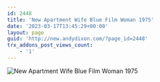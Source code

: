 ```yaml
---
id: 2448
title: 'New Apartment Wife Blue Film Woman 1975'
date: '2023-03-17T13:45:29+00:00'
layout: page
guid: 'http://new.andydixon.com/?page_id=2448'
trx_addons_post_views_count:
    - '1'
---
```


![New Apartment Wife Blue Film Woman 1975](https://i0.wp.com/assets.g8x2.ldn.idrivee2-23.com/posters/New%20Apartment%20Wife%20Blue%20Film%20Woman%201975%2001.jpg?w=1200&ssl=1 "New Apartment Wife Blue Film Woman 1975")